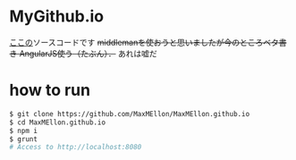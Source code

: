 # MyGithub.io

[ここの](http://MaxMEllon.github.io)ソースコードです
~~middlemanを使おうと思いましたが今のところベタ書き AngularJS使う（たぶん）．~~
あれは嘘だ


# how to run

```sh
$ git clone https://github.com/MaxMEllon/MaxMEllon.github.io
$ cd MaxMEllon.github.io
$ npm i
$ grunt
# Access to http://localhost:8080
```
